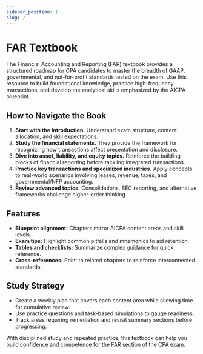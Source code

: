 ```yaml
---
sidebar_position: 1
slug: /
---
```


# FAR Textbook

The Financial Accounting and Reporting (FAR) textbook provides a structured roadmap for CPA candidates to master the breadth of GAAP, governmental, and not-for-profit standards tested on the exam. Use this resource to build foundational knowledge, practice high-frequency transactions, and develop the analytical skills emphasized by the AICPA blueprint.

## How to Navigate the Book

1. **Start with the Introduction.** Understand exam structure, content allocation, and skill expectations.
2. **Study the financial statements.** They provide the framework for recognizing how transactions affect presentation and disclosure.
3. **Dive into asset, liability, and equity topics.** Reinforce the building blocks of financial reporting before tackling integrated transactions.
4. **Practice key transactions and specialized industries.** Apply concepts to real-world scenarios involving leases, revenue, taxes, and governmental/NFP accounting.
5. **Review advanced topics.** Consolidations, SEC reporting, and alternative frameworks challenge higher-order thinking.

## Features

- **Blueprint alignment:** Chapters mirror AICPA content areas and skill levels.
- **Exam tips:** Highlight common pitfalls and mnemonics to aid retention.
- **Tables and checklists:** Summarize complex guidance for quick reference.
- **Cross-references:** Point to related chapters to reinforce interconnected standards.

## Study Strategy

- Create a weekly plan that covers each content area while allowing time for cumulative review.
- Use practice questions and task-based simulations to gauge readiness.
- Track areas requiring remediation and revisit summary sections before progressing.

With disciplined study and repeated practice, this textbook can help you build confidence and competence for the FAR section of the CPA exam.
